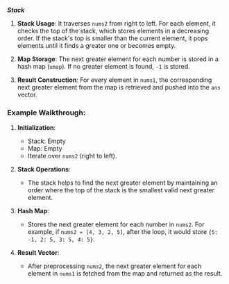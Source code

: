 ***Stack***
1. **Stack Usage**: It traverses `nums2` from right to left. For each element, it checks the top of the stack, which stores elements in a decreasing order. If the stack's top is smaller than the current element, it pops elements until it finds a greater one or becomes empty.
   
2. **Map Storage**: The next greater element for each number is stored in a hash map (`umap`). If no greater element is found, `-1` is stored.

3. **Result Construction**: For every element in `nums1`, the corresponding next greater element from the map is retrieved and pushed into the `ans` vector.

### Example Walkthrough:

1. **Initialization**:
   - Stack: Empty
   - Map: Empty
   - Iterate over `nums2` (right to left).

2. **Stack Operations**:
   - The stack helps to find the next greater element by maintaining an order where the top of the stack is the smallest valid next greater element.
   
3. **Hash Map**:
   - Stores the next greater element for each number in `nums2`. For example, if `nums2 = [4, 3, 2, 5]`, after the loop, it would store `{5: -1, 2: 5, 3: 5, 4: 5}`.

4. **Result Vector**:
   - After preprocessing `nums2`, the next greater element for each element in `nums1` is fetched from the map and returned as the result.